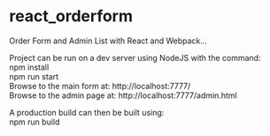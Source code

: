 # react_orderform
Order Form and Admin List with React and Webpack...




Project can be run on a dev server using NodeJS with the command:\
npm install\
npm run start\
Browse to the main form at: http://localhost:7777/ \
Browse to the admin page at: http://localhost:7777/admin.html

A production build can then be built using:\
npm run build
